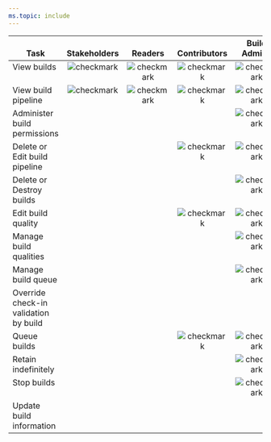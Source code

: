 ```yaml
---
ms.topic: include
---
```


<!--- Azure DevOps Server 2019 Pipelines Build only

Administer build permissions
Delete build pipeline
Delete builds
Destroy builds
Edit build pipeline
Edit build quality
Manage build qualities
Manage build queue
Override check-in validation by build
Queue builds
Retain indefinitely
Stop builds
Update build information
View build pipeline
View builds


-->

<table>
<tr valign="bottom">
<th>Task</th>
<th>Stakeholders</th>
<th>Readers</th>
<th>Contributors</th>
<th>Build<br/>Admins</th>
<th>Project Admins</th>
</tr>
<tbody valign="top" align="center">
<tr>
<td align="left">View builds
</td>
<td><img src="/azure/devops/media/icons/checkmark.png" alt="checkmark"/></td>
<td><img src="/azure/devops/media/icons/checkmark.png" alt="checkmark"/></td>
<td><img src="/azure/devops/media/icons/checkmark.png" alt="checkmark"/></td>
<td><img src="/azure/devops/media/icons/checkmark.png" alt="checkmark"/></td>
<td><img src="/azure/devops/media/icons/checkmark.png" alt="checkmark"/></td>
</tr>
<tr>
<td align="left">View build pipeline 
</td>
<td><img src="/azure/devops/media/icons/checkmark.png" alt="checkmark"/></td>
<td><img src="/azure/devops/media/icons/checkmark.png" alt="checkmark"/></td>
<td><img src="/azure/devops/media/icons/checkmark.png" alt="checkmark"/></td>
<td><img src="/azure/devops/media/icons/checkmark.png" alt="checkmark"/></td>
<td><img src="/azure/devops/media/icons/checkmark.png" alt="checkmark"/></td>
</tr>
<tr>
<td align="left">Administer build permissions
</td>
<td>  </td>
<td>  </td>
<td>  </td>
<td><img src="/azure/devops/media/icons/checkmark.png" alt="checkmark"/></td>
<td><img src="/azure/devops/media/icons/checkmark.png" alt="checkmark"/></td>
</tr>
<tr>
<td align="left">Delete or Edit build pipeline 
</td>
<td>  </td>
<td>  </td>
<td><img src="/azure/devops/media/icons/checkmark.png" alt="checkmark"/></td>
<td><img src="/azure/devops/media/icons/checkmark.png" alt="checkmark"/></td>
<td><img src="/azure/devops/media/icons/checkmark.png" alt="checkmark"/></td>
</tr>
<tr>
<td align="left">Delete or Destroy builds
</td>
<td>  </td>
<td>  </td>
<td>  </td>
<td><img src="/azure/devops/media/icons/checkmark.png" alt="checkmark"/></td>
<td><img src="/azure/devops/media/icons/checkmark.png" alt="checkmark"/></td>
</tr>
<tr>
<td align="left">Edit build quality 
</td>
<td>  </td>
<td> </td>
<td><img src="/azure/devops/media/icons/checkmark.png" alt="checkmark"/></td>
<td><img src="/azure/devops/media/icons/checkmark.png" alt="checkmark"/></td>
<td><img src="/azure/devops/media/icons/checkmark.png" alt="checkmark"/></td>
</tr>
<tr>
<td align="left">Manage build qualities
</td>
<td>  </td>
<td>  </td>
<td>  </td>
<td><img src="/azure/devops/media/icons/checkmark.png" alt="checkmark"/></td>
<td><img src="/azure/devops/media/icons/checkmark.png" alt="checkmark"/></td>
</tr>
<tr>
<td align="left">Manage build queue
</td>
<td>  </td>
<td>  </td>
<td>  </td>
<td><img src="/azure/devops/media/icons/checkmark.png" alt="checkmark"/></td>
<td><img src="/azure/devops/media/icons/checkmark.png" alt="checkmark"/></td>
</tr>
<tr>
<td align="left">Override check-in validation by build
</td>
<td>  </td>
<td>  </td>
<td>  </td>
<td>  </td>
<td><img src="/azure/devops/media/icons/checkmark.png" alt="checkmark"/></td>
</tr>
<tr>
<td align="left">Queue builds
</td>
<td>  </td>
<td>  </td>
<td><img src="/azure/devops/media/icons/checkmark.png" alt="checkmark"/></td>
<td><img src="/azure/devops/media/icons/checkmark.png" alt="checkmark"/></td>
<td><img src="/azure/devops/media/icons/checkmark.png" alt="checkmark"/></td>
</tr>
<tr>
<td align="left">Retain indefinitely
</td>
<td>  </td>
<td>  </td>
<td>  </td>
<td><img src="/azure/devops/media/icons/checkmark.png" alt="checkmark"/></td>
<td><img src="/azure/devops/media/icons/checkmark.png" alt="checkmark"/></td>
</tr>
<tr>
<td align="left">Stop builds
</td>
<td>  </td>
<td>  </td>
<td>  </td>
<td><img src="/azure/devops/media/icons/checkmark.png" alt="checkmark"/></td>
<td><img src="/azure/devops/media/icons/checkmark.png" alt="checkmark"/></td>
</tr>
<tr>
<td align="left">Update build information
</td>
<td>  </td>
<td>  </td>
<td>  </td>
<td>  </td>
<td><img src="/azure/devops/media/icons/checkmark.png" alt="checkmark"/></td>
</tr>
</tbody>
</table>
